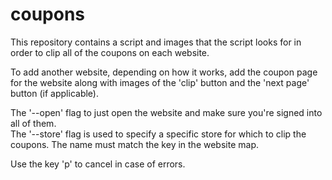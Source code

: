 # coupons  
This repository contains a script and images that the script looks for in order to clip all of the coupons on each website.  

To add another website, depending on how it works, add the coupon page for the website along with images of the 'clip' button and the 'next page' button (if applicable).

The '--open' flag to just open the website and make sure you're signed into all of them.  
The '--store' flag is used to specify a specific store for which to clip the coupons. The name must match the key in the website map.  

Use the key 'p' to cancel in case of errors.  